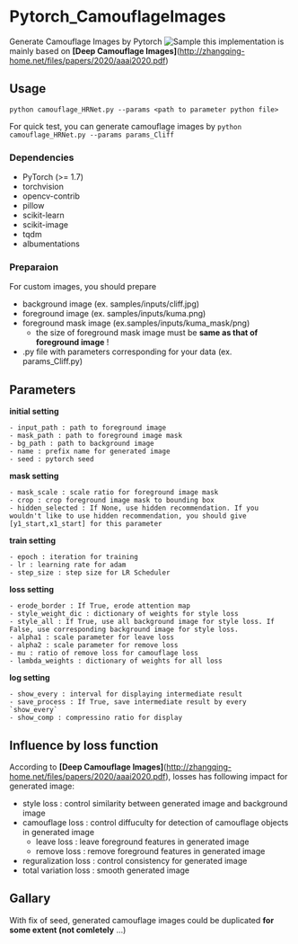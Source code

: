 # Pytorch_CamouflageImages
Generate Camouflage Images by Pytorch
![Sample](https://user-images.githubusercontent.com/19792127/119169642-38c50580-ba9d-11eb-9ead-6e6a56356d8b.png)
this implementation is mainly based on **[Deep Camouflage Images]**(http://zhangqing-home.net/files/papers/2020/aaai2020.pdf) 

## Usage
```python camouflage_HRNet.py --params <path to parameter python file>```

For quick test, you can generate camouflage images by ```python camouflage_HRNet.py --params params_Cliff```

### Dependencies
- PyTorch (>= 1.7)
- torchvision
- opencv-contrib
- pillow
- scikit-learn
- scikit-image
- tqdm
- albumentations

### Preparaion
For custom images, you should prepare 
- background image (ex. samples/inputs/cliff.jpg)
- foreground image (ex. samples/inputs/kuma.png)
- foreground mask image (ex.samples/inputs/kuma_mask/png)
    - the size of foreground mask image must be **same as that of foreground image** !
- .py file with parameters corresponding for your data (ex. params_Cliff.py)

## Parameters
**initial setting**
```
- input_path : path to foreground image
- mask_path : path to foreground image mask
- bg_path : path to background image
- name : prefix name for generated image
- seed : pytorch seed
```

**mask setting**
```
- mask_scale : scale ratio for foreground image mask
- crop : crop foreground image mask to bounding box
- hidden_selected : If None, use hidden recommendation. If you wouldn't like to use hidden recommendation, you should give [y1_start,x1_start] for this parameter
```

**train setting**
```
- epoch : iteration for training
- lr : learning rate for adam
- step_size : step size for LR Scheduler
```

**loss setting**
```
- erode_border : If True, erode attention map
- style_weight_dic : dictionary of weights for style loss
- style_all : If True, use all background image for style loss. If False, use corresponding background image for style loss.
- alpha1 : scale parameter for leave loss
- alpha2 : scale parameter for remove loss
- mu : ratio of remove loss for camouflage loss
- lambda_weights : dictionary of weights for all loss
```

**log setting**
```
- show_every : interval for displaying intermediate result
- save_process : If True, save intermediate result by every `show_every`
- show_comp : compressino ratio for display
```

## Influence by loss function
According to **[Deep Camouflage Images]**(http://zhangqing-home.net/files/papers/2020/aaai2020.pdf), losses has following impact for generated image:

- style loss : control similarity between generated image and background image
- camouflage loss : control diffuculty for detection of camouflage objects in generated image
    - leave loss : leave foreground features in generated image
    - remove loss : remove foreground features in generated image
- reguralization loss : control consistency for generated image
- total variation loss : smooth generated image


## Gallary
With fix of seed, generated camouflage images could be duplicated **for some extent (not comletely** ...)


